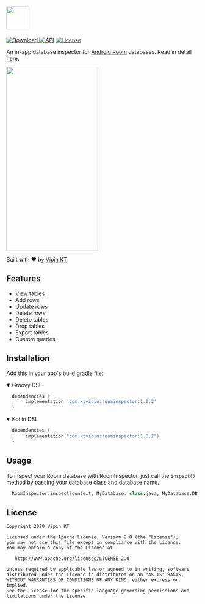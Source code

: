 # <img src="https://github.com/ktvipin27/RoomInspector/blob/master/preview/RoomInspector (1).png?raw=true" height="60" />


[ ![Download](https://api.bintray.com/packages/ktvipin27/RoomInspector/com.ktvipin.roominspector/images/download.svg) ](https://bintray.com/ktvipin27/RoomInspector/com.ktvipin.roominspector/_latestVersion)
[![API](https://img.shields.io/badge/API-19%2B-brightgreen.svg?style=flat)](https://android-arsenal.com/api?level=19) [![License](https://img.shields.io/badge/License-Apache%202.0-blue.svg)](https://github.com/zerobranch/android-remote-debugger/blob/master/LICENSE)

An in-app database inspector for [Android Room](https://developer.android.com/topic/libraries/architecture/room) databases.
Read in detail [here](https://medium.com/@ktvipin27/inspect-your-room-database-with-room-inspector-b8d961bf311d).

<img src="https://github.com/ktvipin27/RoomInspector/blob/master/preview/preview.gif?raw=true" width="240" height="480" />

Built with ❤︎ by [Vipin KT](https://twitter.com/ktvipin27)

## Features

* View tables
* Add rows
* Update rows
* Delete rows
* Delete tables
* Drop tables
* Export tables
* Custom queries

## Installation

Add this in your app's build.gradle file:

<details open>
<summary>Groovy DSL</summary>
  
```groovy
  dependencies {
       implementation 'com.ktvipin:roominspector:1.0.2'
  }
```

</details>
<details open>
<summary>Kotlin DSL</summary>
  
```kotlin
  dependencies {
       implementation("com.ktvipin:roominspector:1.0.2")
  }
```

</details>

## Usage

To inspect your Room database with RoomInspector, just call the `inspect()` method by passing your database class and database name.

```kotlin
  RoomInspector.inspect(context, MyDatabase::class.java, MyDatabase.DB_NAME)
```

## License    

    Copyright 2020 Vipin KT

    Licensed under the Apache License, Version 2.0 (the "License");
    you may not use this file except in compliance with the License.
    You may obtain a copy of the License at

       http://www.apache.org/licenses/LICENSE-2.0

    Unless required by applicable law or agreed to in writing, software
    distributed under the License is distributed on an "AS IS" BASIS,
    WITHOUT WARRANTIES OR CONDITIONS OF ANY KIND, either express or implied.
    See the License for the specific language governing permissions and
    limitations under the License.
